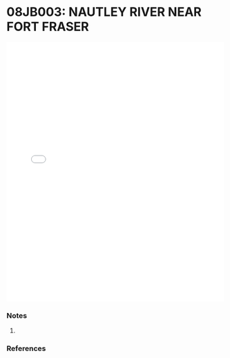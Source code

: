 # 08JB003: NAUTLEY RIVER NEAR FORT FRASER

<iframe src="/distribution_estimation/_static/stations/08JB003_fdc.html" width="100%" height="600" frameborder="0"></iframe>

### Notes
1. 

### References

